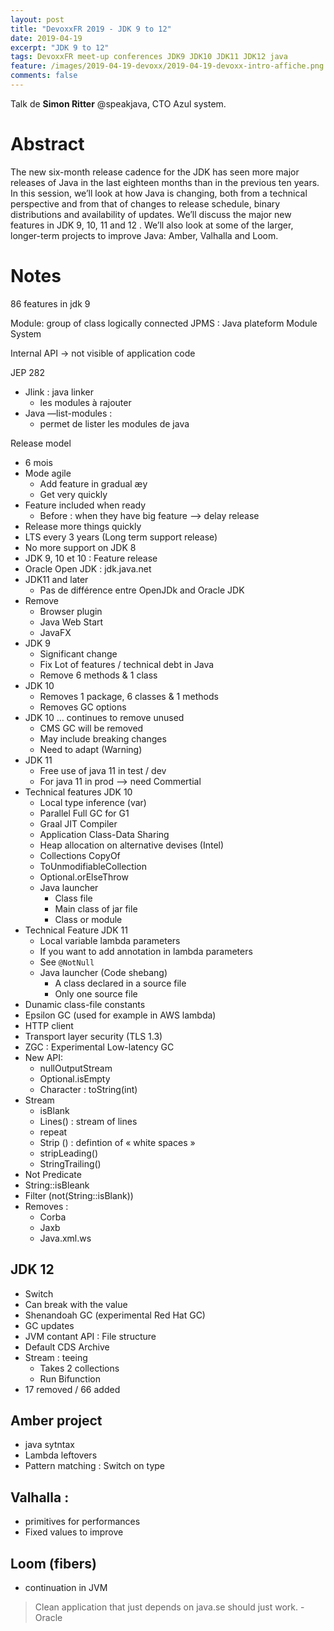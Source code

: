 ```yaml
---
layout: post
title: "DevoxxFR 2019 - JDK 9 to 12"
date: 2019-04-19
excerpt: "JDK 9 to 12"
tags: DevoxxFR meet-up conferences JDK9 JDK10 JDK11 JDK12 java
feature: /images/2019-04-19-devoxx/2019-04-19-devoxx-intro-affiche.png
comments: false
---
```


Talk de __Simon Ritter__ @speakjava, CTO Azul system.

# Abstract
The new six-month release cadence for the JDK has seen more major releases of Java in the last eighteen months than in the previous ten years.
In this session, we’ll look at how Java is changing, both from a technical perspective and from that of changes to release schedule, binary distributions and availability of updates.
We’ll discuss the major new features in JDK 9, 10, 11 and 12 . We’ll also look at some of the larger, longer-term projects to improve Java: Amber, Valhalla and Loom.


# Notes

86  features in jdk 9

Module:  group of class logically connected
JPMS : Java plateform Module System

Internal API -> not visible of application code


JEP 282
- Jlink : java linker
  - les modules à rajouter
- Java —list-modules :
  - permet de lister les modules de java

Release model
- 6 mois
- Mode agile
  - Add feature in gradual æy
  - Get very quickly
- Feature included when ready
  - Before : when they have big feature —> delay release
- Release more things quickly
- LTS every 3 years (Long term support release)
- No more support on JDK 8
- JDK 9, 10 et 10 : Feature release
- Oracle Open JDK : jdk.java.net
- JDK11 and later
  - Pas de différence entre OpenJDk and Oracle JDK
- Remove
  - Browser plugin
  - Java Web Start
  - JavaFX
- JDK 9
  - Significant change
  - Fix Lot of features / technical debt in Java
  - Remove 6 methods & 1 class
- JDK 10
  - Removes 1 package, 6 classes & 1 methods
  - Removes GC options
- JDK 10 … continues to remove unused
  - CMS GC will be removed
  - May include breaking changes
  - Need to adapt (Warning)
- JDK 11
  - Free use of java 11 in test / dev
  - For java 11 in prod —> need Commertial
- Technical features JDK 10
  - Local type inference (var)
  - Parallel Full GC for G1
  - Graal JIT Compiler
  - Application Class-Data Sharing
  - Heap allocation on alternative devises (Intel)
  - Collections CopyOf
  - ToUnmodifiableCollection
  - Optional.orElseThrow
  - Java launcher
    - Class file
    - Main class of jar file
    - Class or module
- Technical Feature JDK 11
  - Local variable lambda parameters
  - If you want to add annotation in lambda parameters
  - See `@NotNull`
  - Java launcher (Code shebang)
    - A class declared in a source file
    - Only one source file
- Dunamic class-file constants
- Epsilon GC (used for example in AWS lambda)
- HTTP client
- Transport layer security  (TLS 1.3)
- ZGC : Experimental Low-latency GC
- New API:
  - nullOutputStream
  - Optional.isEmpty
  - Character : toString(int)
- Stream
  - isBlank
  - Lines() : stream of lines
  - repeat
  - Strip () : defintion of « white spaces »
  - stripLeading()
  - StringTrailing()
- Not Predicate
- String::isBleank
- Filter (not(String::isBlank))
- Removes :
  - Corba
  - Jaxb
  - Java.xml.ws

## JDK 12
- Switch
- Can break with the value
- Shenandoah GC (experimental Red Hat GC)
- GC updates
- JVM contant API : File structure
- Default CDS Archive
- Stream : teeing
  - Takes 2 collections
  - Run Bifunction
- 17 removed / 66 added

## Amber project
- java sytntax
- Lambda leftovers
- Pattern matching : Switch on type

## Valhalla :
- primitives for performances
- Fixed values to improve

## Loom (fibers)
- continuation in JVM


> Clean application that just depends on java.se should just work. - Oracle
